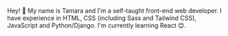 Hey! 👋 My name is Tamara and I'm a self-taught front-end web developer. I have experience in HTML, CSS (including Sass and Tailwind CSS), JavaScript and Python/Django. I'm currently learning React 😊.
